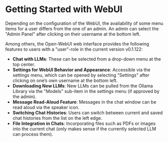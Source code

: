 
# Getting Started with WebUI

Depending on the configuration of the WebUI, the availability of some menu items for a user differs from the one of an admin. An admin can select the "Admin Panel" after clicking on their username at the bottom left.

Among others, the Open-WebUI web interface provides the following features to users with a "user"-role in the current version v0.1.122:

- **Chat with LLMs**: These can be selected from a drop-down menu at the top center.
- **Settings for WebUI Behavior and Appearance**: Accessible via the settings menu, which can be opened by selecting "Settings" after clicking on one’s own username at the bottom left.
- **Downloading New LLMs**: New LLMs can be pulled from the Ollama Library via the "Models" sub-item in the settings menu (if approved by the admin).
- **Message Read-Aloud Feature**: Messages in the chat window can be read aloud via the speaker icon.
- **Switching Chat Histories**: Users can switch between current and saved chat histories from the list on the left edge.
- **File Integration in Chats**: Incorporating files such as PDFs or images into the current chat (only makes sense if the currently selected LLM can process them).
